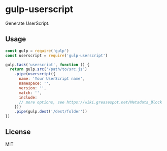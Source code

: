 # gulp-userscript

Generate UserScript.

## Usage

```js
const gulp = require('gulp')
const userscript = require('gulp-userscript')

gulp.task('userscript', function () {
  return gulp.src('/path/to/src.js')
    .pipe(userscript({
      name: 'Your UserScript name',
      namespace: '',
      version: '',
      match: '',
      include:
      // more options, see https://wiki.greasespot.net/Metadata_Block
    }))
    .pipe(gulp.dest('/dest/folder'))
})
```

## License

MIT
